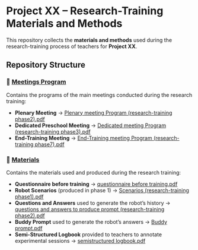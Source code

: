 # Project XX – Research-Training Materials and Methods  

This repository collects the **materials and methods** used during the research-training process of teachers for **Project XX**.  

## Repository Structure  

### 📂 [Meetings Program](./Meetings%20Program)  
Contains the programs of the main meetings conducted during the research training:  
- **Plenary Meeting** → [Plenary meeting Program (research-training phase2).pdf](./Meetings%20Program/Plenary%20meeting%20Program%20(research-training%20phase%202).pdf)  
- **Dedicated Preschool Meeting** → [Dedicated meeting Program (research-training phase3).pdf](./Meetings%20Program/Dedicated%20meeting%20Program%20(research-training%20phase3).pdf)  
- **End-Training Meeting** → [End-Training meeting Program (research-training phase7).pdf](./Meetings%20Program/End-Training%20meeting%20Program%20(research-training%20phase7).pdf)  

### 📂 [Materials](./Materials)  
Contains the materials used and produced during the research training:  
- **Questionnaire before training** → [questionnaire before training.pdf](./Materials/questionnaire%20before%20training.pdf)  
- **Robot Scenarios** (produced in phase 1) → [Scenarios (research-training phase1).pdf](./Materials/Scenarios%20(research-training%20phase1).pdf)  
- **Questions and Answers** used to generate the robot’s history → [questions and answers to produce prompt (research-training phase2).pdf](./Materials/questions%20and%20answers%20to%20produce%20prompt%20(research-training%20phase%202).pdf)  
- **Buddy Prompt** used to generate the robot’s answers → [Buddy prompt.pdf](./Materials/Buddy%20prompt.pdf)  
- **Semi-Structured Logbook** provided to teachers to annotate experimental sessions → [semistructured logbook.pdf](./Materials/semistructured%20logbook.pdf)  


